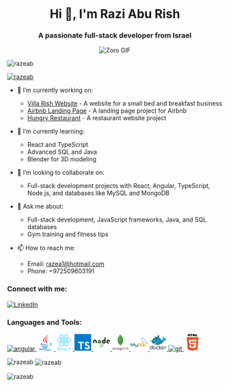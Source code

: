 <h1 align="center">Hi 👋, I'm Razi Abu Rish</h1>
<h3 align="center">A passionate full-stack developer from Israel</h3>

<p align="center">
  <img src="https://media1.tenor.com/m/pRn6wYY6tgEAAAAd/zoro.gif" alt="Zoro GIF" />
</p>

<p align="left"> <img src="https://komarev.com/ghpvc/?username=razeab&label=Profile%20views&color=0e75b6&style=flat" alt="razeab" /> </p>

<p align="left"> <a href="https://github.com/ryo-ma/github-profile-trophy"><img src="https://github-profile-trophy.vercel.app/?username=razeab" alt="razeab" /></a> </p>

- 🔭 I’m currently working on:
  - [Villa Rish Website](https://github.com/razea1/villa-rish-website) - A website for a small bed and breakfast business
  - [Airbnb Landing Page](https://github.com/razeAb/air-bnb-Landing-page) - A landing page project for Airbnb
  - [Hungry Restaurant](https://github.com/razeAb/hungry-resturant) - A restaurant website project

- 🌱 I’m currently learning:
  - React and TypeScript
  - Advanced SQL and Java
  - Blender for 3D modeling

- 👯 I’m looking to collaborate on:
  - Full-stack development projects with React, Angular, TypeScript, Node.js, and databases like MySQL and MongoDB

- 💬 Ask me about:
  - Full-stack development, JavaScript frameworks, Java, and SQL databases
  - Gym training and fitness tips

- 📫 How to reach me:
  - Email: [razea1@hotmail.com](mailto:razea1@hotmail.com)
  - Phone: +972509603191

<h3 align="left">Connect with me:</h3>
<p align="left">
<a href="https://linkedin.com/in/raze-abou-rish-572316227" target="blank"><img align="center" src="https://raw.githubusercontent.com/rahuldkjain/github-profile-readme-generator/master/src/images/icons/Social/linked-in-alt.svg" alt="LinkedIn" height="30" width="40" /></a>
</p>

<h3 align="left">Languages and Tools:</h3>
<p align="left"> 
  <a href="https://angular.io" target="_blank" rel="noreferrer"> <img src="https://angular.io/assets/images/logos/angular/angular.svg" alt="angular" width="40" height="40"/> </a> 
  <a href="https://www.java.com" target="_blank" rel="noreferrer"> <img src="https://raw.githubusercontent.com/devicons/devicon/master/icons/java/java-original.svg" alt="java" width="40" height="40"/> </a> 
  <a href="https://reactjs.org/" target="_blank" rel="noreferrer"> <img src="https://raw.githubusercontent.com/devicons/devicon/master/icons/react/react-original-wordmark.svg" alt="react" width="40" height="40"/> </a> 
  <a href="https://www.typescriptlang.org/" target="_blank" rel="noreferrer"> <img src="https://raw.githubusercontent.com/devicons/devicon/master/icons/typescript/typescript-original.svg" alt="typescript" width="40" height="40"/> </a> 
  <a href="https://nodejs.org/" target="_blank" rel="noreferrer"> <img src="https://raw.githubusercontent.com/devicons/devicon/master/icons/nodejs/nodejs-original-wordmark.svg" alt="nodejs" width="40" height="40"/> </a> 
  <a href="https://www.mongodb.com/" target="_blank" rel="noreferrer"> <img src="https://raw.githubusercontent.com/devicons/devicon/master/icons/mongodb/mongodb-original-wordmark.svg" alt="mongodb" width="40" height="40"/> </a> 
  <a href="https://www.mysql.com/" target="_blank" rel="noreferrer"> <img src="https://raw.githubusercontent.com/devicons/devicon/master/icons/mysql/mysql-original-wordmark.svg" alt="mysql" width="40" height="40"/> </a> 
  <a href="https://www.docker.com/" target="_blank" rel="noreferrer"> <img src="https://raw.githubusercontent.com/devicons/devicon/master/icons/docker/docker-original-wordmark.svg" alt="docker" width="40" height="40"/> </a>
  <a href="https://git-scm.com/" target="_blank" rel="noreferrer"> <img src="https://www.vectorlogo.zone/logos/git-scm/git-scm-icon.svg" alt="git" width="40" height="40"/> </a> 
  <a href="https://www.w3.org/html/" target="_blank" rel="noreferrer"> <img src="https://raw.githubusercontent.com/devicons/devicon/master/icons/html5/html5-original-wordmark.svg" alt="html5" width="40" height="40"/> </a> 
</p>

<p><img align="left" src="https://github-readme-stats.vercel.app/api/top-langs?username=razeab&show_icons=true&locale=en&layout=compact" alt="razeab" /></p>

<p>&nbsp;<img align="center" src="https://github-readme-stats.vercel.app/api?username=razeab&show_icons=true&locale=en" alt="razeab" /></p>

<p><img align="center" src="https://github-readme-streak-stats.herokuapp.com/?user=razeab&" alt="razeab" /></p>
